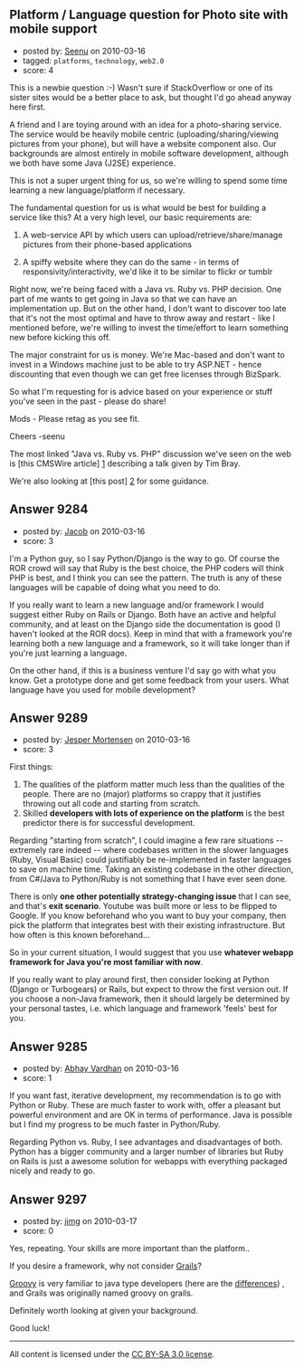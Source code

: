 ## Platform / Language question for Photo site with mobile support

- posted by: [Seenu](https://stackexchange.com/users/-1/2809-seenu) on 2010-03-16
- tagged: `platforms`, `technology`, `web2.0`
- score: 4

This is a newbie question :-) Wasn't sure if StackOverflow or one of its sister sites would be a better place to ask, but thought I'd go ahead anyway here first.

A friend and I are toying around with an idea for a photo-sharing service. The service would be heavily mobile centric (uploading/sharing/viewing pictures from your phone), but will have a website component also. Our backgrounds are almost entirely in mobile software development, although we both have some Java (J2SE) experience.

This is not a super urgent thing for us, so we're willing to spend some time learning a new language/platform if necessary.

The fundamental question for us is what would be best for building a service like this? At a very high level, our basic requirements are:

1. A web-service API by which users can upload/retrieve/share/manage pictures from their phone-based applications

2. A spiffy website where they can do the same - in terms of responsivity/interactivity, we'd like it to be similar to flickr or tumblr

Right now, we're being faced with a Java vs. Ruby vs. PHP decision. One part of me wants to get going in Java so that we can have an implementation up. But on the other hand, I don't want to discover too late that it's not the most optimal and have to throw away and restart - like I mentioned before, we're willing to invest the time/effort to learn something new before kicking this off.

The major constraint for us is money. We're Mac-based and don't want to invest in a Windows machine just to be able to try ASP.NET - hence discounting that even though we can get free licenses through BizSpark.

So what I'm requesting for is advice based on your experience or stuff you've seen in the past - please do share!

Mods - Please retag as you see fit.

Cheers
-seenu

The most linked "Java vs. Ruby vs. PHP" discussion we've seen on the web is [this CMSWire article] [1] describing a talk given by Tim Bray.

We're also looking at [this post] [2] for some guidance.



  [1]: http://www.cmswire.com/cms/industry-news/php-vs-java-vs-ruby-000887.php

  [2]: http://answers.onstartups.com/questions/831/how-to-pick-a-platform-for-a-startup-web-2-0-app


## Answer 9284

- posted by: [Jacob](https://stackexchange.com/users/-1/2355-jacob) on 2010-03-16
- score: 3

I'm a Python guy, so I say Python/Django is the way to go. Of course the ROR crowd will say that Ruby is the best choice, the PHP coders will think PHP is best, and I think you can see the pattern. The truth is any of these languages will be capable of doing what you need to do. 

If you really want to learn a new language and/or framework I would suggest either Ruby on Rails or Django. Both have an active and helpful community, and at least on the Django side the documentation is good (I haven't looked at the ROR docs). Keep in mind that with a framework you're learning both a new language and a framework, so it will take longer than if you're just learning a language.

On the other hand, if this is a business venture I'd say go with what you know. Get a prototype done and get some feedback from your users. What language have you used for mobile development?


## Answer 9289

- posted by: [Jesper Mortensen](https://stackexchange.com/users/-1/1261-jesper-mortensen) on 2010-03-16
- score: 3

First things:

 1. The qualities of the platform matter much less than the qualities of the people. There are no (major) platforms so crappy that it justifies throwing out all code and starting from scratch.
 2. Skilled **developers with lots of experience on the platform** is the best predictor there is for successful development.

Regarding "starting from scratch", I could imagine a few rare situations -- extremely rare indeed -- where codebases written in the slower languages (Ruby, Visual Basic) could justifiably be re-implemented in faster languages to save on machine time. Taking an existing codebase in the other direction, from C#/Java to Python/Ruby is not something that I have ever seen done.

There is only **one other potentially strategy-changing issue** that I can see, and that's **exit scenario**. Youtube was built more or less to be flipped to Google. If you know beforehand who you want to buy your company, then pick the platform that integrates best with their existing infrastructure. But how often is this known beforehand...

So in your current situation, I would suggest that you use **whatever webapp framework for Java you're most familiar with now**.

If you really want to play around first, then consider looking at Python (Django or Turbogears) or Rails, but expect to throw the first version out. If you choose a non-Java framework, then it should largely be determined by your personal tastes, i.e. which language and framework 'feels' best for you.


## Answer 9285

- posted by: [Abhay Vardhan](https://stackexchange.com/users/-1/2368-abhay-vardhan) on 2010-03-16
- score: 1

If you want fast, iterative development, my recommendation is to go with Python or Ruby. These are much faster to work with, offer a pleasant but powerful environment and are OK in terms of performance. Java is possible but I find my progress to be much faster in Python/Ruby.

Regarding Python vs. Ruby, I see advantages and disadvantages of both. Python has a bigger community and a larger number of libraries but Ruby on Rails is just a awesome solution for webapps with everything packaged nicely and ready to go.


## Answer 9297

- posted by: [jimg](https://stackexchange.com/users/-1/2380-jimg) on 2010-03-17
- score: 0

<p>Yes, repeating.  Your skills are more important than the platform..</p>

<p>If you desire a framework, why not consider <a href="http://www.grails.org/" rel="nofollow">Grails</a>? </p>

<p><a href="http://en.wikipedia.org/wiki/Groovy_%28programming_language%29" rel="nofollow">Groovy</a> is very familiar to java type developers (here are the <a href="http://groovy.codehaus.org/Differences+from+Java" rel="nofollow">differences</a>) , and Grails was originally named groovy on grails.</p>

<p>Definitely worth looking at given your background.</p>

<p>Good luck!</p>




---

All content is licensed under the [CC BY-SA 3.0 license](https://creativecommons.org/licenses/by-sa/3.0/).
